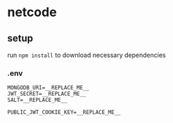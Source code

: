 # netcode

## setup

run
`npm install`
to download necessary dependencies

### .env

```
MONGODB_URI=__REPLACE_ME__
JWT_SECRET=__REPLACE_ME__
SALT=__REPLACE_ME__

PUBLIC_JWT_COOKIE_KEY=__REPLACE_ME__
```
